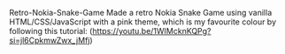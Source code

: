 Retro-Nokia-Snake-Game
Made a retro Nokia Snake Game using vanilla HTML/CSS/JavaScript with a pink theme, which is my favourite colour by following this tutorial:
(https://youtu.be/1WIMcknKQPg?si=jl6CpkmwZwx_jMfj)
